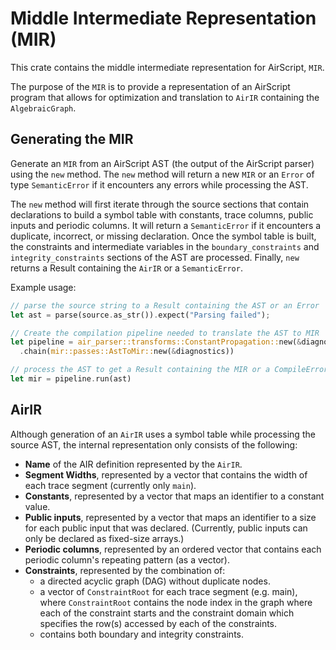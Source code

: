# Middle Intermediate Representation (MIR)

This crate contains the middle intermediate representation for AirScript, `MIR`.

The purpose of the `MIR` is to provide a representation of an AirScript program that allows for optimization and translation to `AirIR` containing the `AlgebraicGraph`.

## Generating the MIR

Generate an `MIR` from an AirScript AST (the output of the AirScript parser) using the `new` method. The `new` method will return a new `MIR` or an `Error` of type `SemanticError` if it encounters any errors while processing the AST.

The `new` method will first iterate through the source sections that contain declarations to build a symbol table with constants, trace columns, public inputs and periodic columns. It will return a `SemanticError` if it encounters a duplicate, incorrect, or missing declaration. Once the symbol table is built, the constraints and intermediate variables in the `boundary_constraints` and `integrity_constraints` sections of the AST are processed. Finally, `new` returns a Result containing the `AirIR` or a `SemanticError`.

Example usage:

```Rust
// parse the source string to a Result containing the AST or an Error
let ast = parse(source.as_str()).expect("Parsing failed");

// Create the compilation pipeline needed to translate the AST to MIR
let pipeline = air_parser::transforms::ConstantPropagation::new(&diagnostics)
  .chain(mir::passes::AstToMir::new(&diagnostics))

// process the AST to get a Result containing the MIR or a CompileError
let mir = pipeline.run(ast)
```

## AirIR

Although generation of an `AirIR` uses a symbol table while processing the source AST, the internal representation only consists of the following:

- **Name** of the AIR definition represented by the `AirIR`.
- **Segment Widths**, represented by a vector that contains the width of each trace segment (currently only `main`).
- **Constants**, represented by a vector that maps an identifier to a constant value.
- **Public inputs**, represented by a vector that maps an identifier to a size for each public input that was declared. (Currently, public inputs can only be declared as fixed-size arrays.)
- **Periodic columns**, represented by an ordered vector that contains each periodic column's repeating pattern (as a vector).
- **Constraints**, represented by the combination of:
  - a directed acyclic graph (DAG) without duplicate nodes.
  - a vector of `ConstraintRoot` for each trace segment (e.g. main), where `ConstraintRoot` contains the node index in the graph where each of the constraint starts and the constraint domain which specifies the row(s) accessed by each of the constraints.
  - contains both boundary and integrity constraints.

